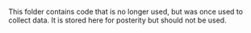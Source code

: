 This folder contains code that is no longer used, but was once used to collect data.  It is stored here for posterity but should not be used.
